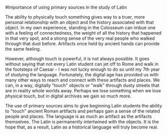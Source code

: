 #Importance of using primary sources in the study of Latin

The ability to physically touch something gives way to a truer, more personal relationship with an object and the history associated with that object.  In my own experience, standing in the Colosseum can imbue one with a feeling of connectedness, the weight of all the history that happened in that very spot, and a strong sense of the very real people who walked through that dust before.  Artifacts once held by ancient hands can provide the same feeling.

However, although touch is powerful, it is not always possible.  It goes without saying that not every Latin student can jet off to Rome and walk in the footsteps of Caesar - I was not lucky enough to do so until my 7th year of studying the language.  Fortunately, the digital age has provided us with many other ways to reach and connect with these artifacts and places.  We can, in a way, digitally "touch" objects or "walk" through dusty streets that are in reality whole worlds away.  Perhaps we lose something when we lose physical touch, but in digital archives we gain so much more.  

The use of primary sources aims to give beginning Latin students the ability to "touch" ancient Roman artifacts and perhaps gain a sense of the related people and places.  The language is as much an artifact as the artifacts themselves.  The Latin is permanently intertwined with the objects.  It is the hope that, as a result, Latin as a historical language will truly become real.
